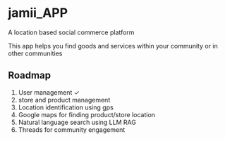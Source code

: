 # jamii_APP

A location based social commerce platform

This app helps you find goods and services within your community or in other communities


## Roadmap
1. User management ✓ 
2. store and product management
3. Location identification using gps
4. Google maps for finding product/store location
5. Natural language search using LLM RAG
6. Threads for community engagement

